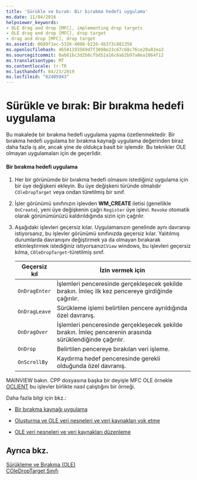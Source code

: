 ```yaml
---
title: 'Sürükle ve bırak: Bir bırakma hedefi uygulama'
ms.date: 11/04/2016
helpviewer_keywords:
- OLE drag and drop [MFC], implementing drop targets
- OLE drag and drop [MFC], drop target
- drag and drop [MFC], drop target
ms.assetid: 0689f1ec-5326-4008-b226-4b373c881358
ms.openlocfilehash: 46501193569d7f3098e23c67c68c76ce20a82ea3
ms.sourcegitcommit: 0ab61bc3d2b6cfbd52a16c6ab2b97a8ea1864f12
ms.translationtype: MT
ms.contentlocale: tr-TR
ms.lasthandoff: 04/23/2019
ms.locfileid: "62405943"
---
```

# <a name="drag-and-drop-implementing-a-drop-target"></a>Sürükle ve bırak: Bir bırakma hedefi uygulama

Bu makalede bir bırakma hedefi uygulama yapma özetlenmektedir. Bir bırakma hedefi uygulama bir bırakma kaynağı uygulama değerinden biraz daha fazla iş alır, ancak yine de oldukça basit bir işlemdir. Bu teknikler OLE olmayan uygulamaları için de geçerlidir.

#### <a name="to-implement-a-drop-target"></a>Bir bırakma hedefi uygulama

1. Her bir görünümde bir bırakma hedefi olmasını istediğiniz uygulama için bir üye değişkeni ekleyin. Bu üye değişkeni türünde olmalıdır `COleDropTarget` veya ondan türetilmiş bir sınıf.

1. İşler görünümü sınıfınızın işlevden **WM_CREATE** iletisi (genellikle `OnCreate`), yeni üye değişkenin çağrı `Register` üye işlevi. `Revoke` otomatik olarak görünümünüzü kaldırıldığında sizin için çağrılır.

1. Aşağıdaki işlevleri geçersiz kılar. Uygulamanızın genelinde aynı davranışı istiyorsanız, bu işlevler görünümü sınıfınızda geçersiz kılar. Yalıtılmış durumlarda davranışını değiştirmek ya da olmayan bırakarak etkinleştirmek istediğiniz istiyorsanız`CView` windows, bu işlevleri geçersiz kılma, `COleDropTarget`-türetilmiş sınıf.

    |Geçersiz kıl|İzin vermek için|
    |--------------|--------------|
    |`OnDragEnter`|İşlemleri penceresinde gerçekleşecek şekilde bırakın. İmleç ilk kez pencereye girdiğinde çağırılır.|
    |`OnDragLeave`|Sürükleme işlemi belirtilen pencere ayrıldığında özel davranış.|
    |`OnDragOver`|İşlemleri penceresinde gerçekleşecek şekilde bırakın. İmleç pencerenin arasında sürüklendiğinde çağırılır.|
    |`OnDrop`|Belirtilen pencereye bırakılan veri işleme.|
    |`OnScrollBy`|Kaydırma hedef penceresinde gerekli olduğunda özel davranış.|

MAINVIEW bakın. CPP dosyasına başka bir deyişle MFC OLE örnekle [OCLIENT](../overview/visual-cpp-samples.md) bu işlevler birlikte nasıl çalıştığını bir örneği.

Daha fazla bilgi için bkz.:

- [Bir bırakma kaynağı uygulama](../mfc/drag-and-drop-implementing-a-drop-source.md)

- [Oluşturma ve OLE veri nesneleri ve veri kaynakları yok etme](../mfc/data-objects-and-data-sources-creation-and-destruction.md)

- [OLE veri nesneleri ve veri kaynakları düzenleme](../mfc/data-objects-and-data-sources-manipulation.md)

## <a name="see-also"></a>Ayrıca bkz.

[Sürükleme ve Bırakma (OLE)](../mfc/drag-and-drop-ole.md)<br/>
[COleDropTarget Sınıfı](../mfc/reference/coledroptarget-class.md)
